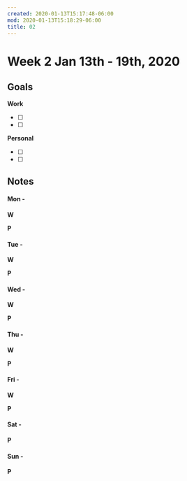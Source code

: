 ```yaml
---
created: 2020-01-13T15:17:48-06:00
mod: 2020-01-13T15:18:29-06:00
title: 02
---
```


# Week 2 Jan 13th - 19th, 2020

## Goals

**Work**

- [ ] 
- [ ] 

**Personal**

- [ ] 
- [ ] 


## Notes

#### Mon -  ####

**W**

**P**

#### Tue -  ####

**W**

**P**

#### Wed -  ####

**W**

**P**

#### Thu -  ####

**W**

**P**

#### Fri -  ####

**W**

**P**

#### Sat -  ####

**P**

#### Sun -  ####

**P**